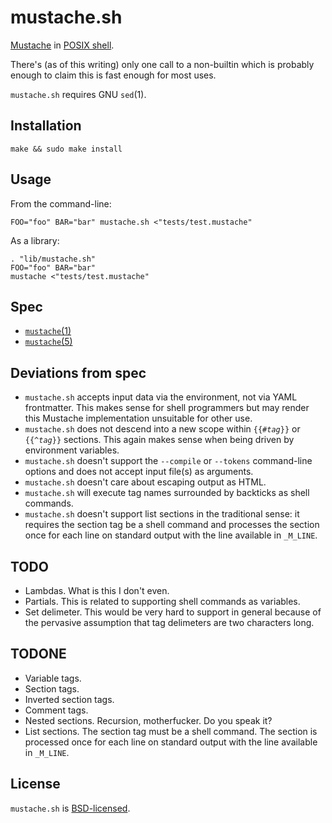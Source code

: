 mustache.sh
===========

[Mustache](http://mustache.github.com/) in [POSIX shell](http://pubs.opengroup.org/onlinepubs/9699919799/utilities/contents.html).

There's (as of this writing) only one call to a non-builtin which is probably enough to claim this is fast enough for most uses.

`mustache.sh` requires GNU `sed`(1).

Installation
------------

	make && sudo make install

Usage
-----

From the command-line:

	FOO="foo" BAR="bar" mustache.sh <"tests/test.mustache"

As a library:

	. "lib/mustache.sh"
	FOO="foo" BAR="bar"
	mustache <"tests/test.mustache"

Spec
----

* [`mustache`(1)](http://mustache.github.com/mustache.1.html)
* [`mustache`(5)](http://mustache.github.com/mustache.5.html)

Deviations from spec
--------------------

* `mustache.sh` accepts input data via the environment, not via YAML frontmatter.  This makes sense for shell programmers but may render this Mustache implementation unsuitable for other use.
* `mustache.sh` does not descend into a new scope within <code>{{#<em>tag</em>}}</code> or <code>{{^<em>tag</em>}}</code> sections.  This again makes sense when being driven by environment variables.
* `mustache.sh` doesn't support the `--compile` or `--tokens` command-line options and does not accept input file(s) as arguments.
* `mustache.sh` doesn't care about escaping output as HTML.
* `mustache.sh` will execute tag names surrounded by backticks as shell commands.
* `mustache.sh` doesn't support list sections in the traditional sense: it requires the section tag be a shell command and processes the section once for each line on standard output with the line available in `_M_LINE`.

TODO
----

* Lambdas.  What is this I don't even.
* Partials.  This is related to supporting shell commands as variables.
* Set delimeter.  This would be very hard to support in general because of the pervasive assumption that tag delimeters are two characters long.

TODONE
------

* Variable tags.
* Section tags.
* Inverted section tags.
* Comment tags.
* Nested sections.  Recursion, motherfucker.  Do you speak it?
* List sections.  The section tag must be a shell command.  The section is processed once for each line on standard output with the line available in `_M_LINE`.

License
-------

`mustache.sh` is [BSD-licensed](https://github.com/rcrowley/mustache.sh/blob/master/LICENSE).
